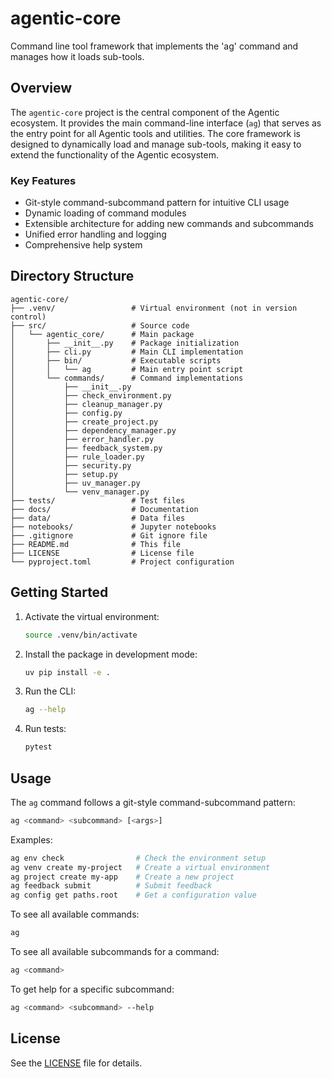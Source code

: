 # agentic-core

Command line tool framework that implements the 'ag' command and manages how it loads sub-tools.

## Overview

The `agentic-core` project is the central component of the Agentic ecosystem. It provides the main command-line interface (`ag`) that serves as the entry point for all Agentic tools and utilities. The core framework is designed to dynamically load and manage sub-tools, making it easy to extend the functionality of the Agentic ecosystem.

### Key Features

- Git-style command-subcommand pattern for intuitive CLI usage
- Dynamic loading of command modules
- Extensible architecture for adding new commands and subcommands
- Unified error handling and logging
- Comprehensive help system

## Directory Structure

```
agentic-core/
├── .venv/                 # Virtual environment (not in version control)
├── src/                   # Source code
│   └── agentic_core/      # Main package
│       ├── __init__.py    # Package initialization
│       ├── cli.py         # Main CLI implementation
│       ├── bin/           # Executable scripts
│       │   └── ag         # Main entry point script
│       └── commands/      # Command implementations
│           ├── __init__.py
│           ├── check_environment.py
│           ├── cleanup_manager.py
│           ├── config.py
│           ├── create_project.py
│           ├── dependency_manager.py
│           ├── error_handler.py
│           ├── feedback_system.py
│           ├── rule_loader.py
│           ├── security.py
│           ├── setup.py
│           ├── uv_manager.py
│           └── venv_manager.py
├── tests/                 # Test files
├── docs/                  # Documentation
├── data/                  # Data files
├── notebooks/             # Jupyter notebooks
├── .gitignore             # Git ignore file
├── README.md              # This file
├── LICENSE                # License file
└── pyproject.toml         # Project configuration
```

## Getting Started

1. Activate the virtual environment:
   ```bash
   source .venv/bin/activate
   ```

2. Install the package in development mode:
   ```bash
   uv pip install -e .
   ```

3. Run the CLI:
   ```bash
   ag --help
   ```

4. Run tests:
   ```bash
   pytest
   ```

## Usage

The `ag` command follows a git-style command-subcommand pattern:

```bash
ag <command> <subcommand> [<args>]
```

Examples:
```bash
ag env check                # Check the environment setup
ag venv create my-project   # Create a virtual environment
ag project create my-app    # Create a new project
ag feedback submit          # Submit feedback
ag config get paths.root    # Get a configuration value
```

To see all available commands:
```bash
ag
```

To see all available subcommands for a command:
```bash
ag <command>
```

To get help for a specific subcommand:
```bash
ag <command> <subcommand> --help
```

## License

See the [LICENSE](LICENSE) file for details.
